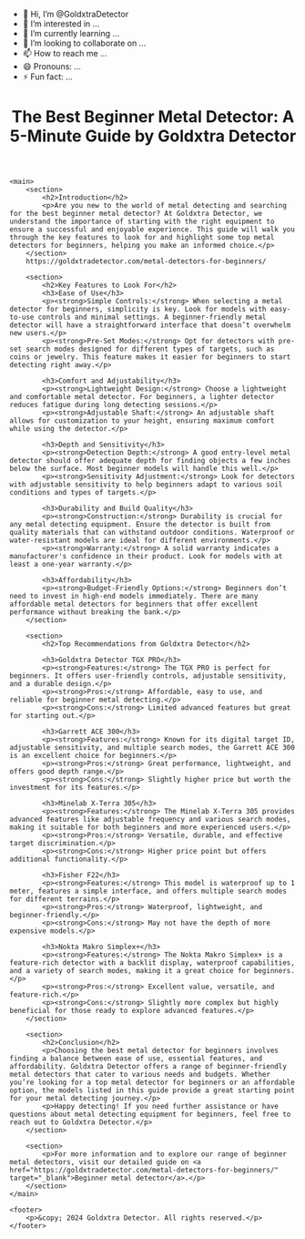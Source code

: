 - 👋 Hi, I’m @GoldxtraDetector
- 👀 I’m interested in ...
- 🌱 I’m currently learning ...
- 💞️ I’m looking to collaborate on ...
- 📫 How to reach me ...
- 😄 Pronouns: ...
- ⚡ Fun fact: ...

<!---
GoldxtraDetector/GoldxtraDetector is a ✨ special ✨ repository because its `README.md` (this file) appears on your GitHub profile.
You can click the Preview link to take a look at your changes.
--->
<!DOCTYPE html>
<html lang="en">
<head>
    <meta charset="UTF-8">
    <meta name="viewport" content="width=device-width, initial-scale=1.0">
    <title>Best Beginner Metal Detector - Goldxtra Detector</title>
    <meta name="description" content="Discover the best beginner metal detector with Goldxtra Detector. Our guide helps you choose the right metal detector for beginners with ease.">
    
</head>
<body>
    <header>
        <h1>The Best Beginner Metal Detector: A 5-Minute Guide by Goldxtra Detector</h1>
    </header>

    <main>
        <section>
            <h2>Introduction</h2>
            <p>Are you new to the world of metal detecting and searching for the best beginner metal detector? At Goldxtra Detector, we understand the importance of starting with the right equipment to ensure a successful and enjoyable experience. This guide will walk you through the key features to look for and highlight some top metal detectors for beginners, helping you make an informed choice.</p>
        </section>
        https://goldxtradetector.com/metal-detectors-for-beginners/

        <section>
            <h2>Key Features to Look For</h2>
            <h3>Ease of Use</h3>
            <p><strong>Simple Controls:</strong> When selecting a metal detector for beginners, simplicity is key. Look for models with easy-to-use controls and minimal settings. A beginner-friendly metal detector will have a straightforward interface that doesn’t overwhelm new users.</p>
            <p><strong>Pre-Set Modes:</strong> Opt for detectors with pre-set search modes designed for different types of targets, such as coins or jewelry. This feature makes it easier for beginners to start detecting right away.</p>

            <h3>Comfort and Adjustability</h3>
            <p><strong>Lightweight Design:</strong> Choose a lightweight and comfortable metal detector. For beginners, a lighter detector reduces fatigue during long detecting sessions.</p>
            <p><strong>Adjustable Shaft:</strong> An adjustable shaft allows for customization to your height, ensuring maximum comfort while using the detector.</p>

            <h3>Depth and Sensitivity</h3>
            <p><strong>Detection Depth:</strong> A good entry-level metal detector should offer adequate depth for finding objects a few inches below the surface. Most beginner models will handle this well.</p>
            <p><strong>Sensitivity Adjustment:</strong> Look for detectors with adjustable sensitivity to help beginners adapt to various soil conditions and types of targets.</p>

            <h3>Durability and Build Quality</h3>
            <p><strong>Construction:</strong> Durability is crucial for any metal detecting equipment. Ensure the detector is built from quality materials that can withstand outdoor conditions. Waterproof or water-resistant models are ideal for different environments.</p>
            <p><strong>Warranty:</strong> A solid warranty indicates a manufacturer's confidence in their product. Look for models with at least a one-year warranty.</p>

            <h3>Affordability</h3>
            <p><strong>Budget-Friendly Options:</strong> Beginners don’t need to invest in high-end models immediately. There are many affordable metal detectors for beginners that offer excellent performance without breaking the bank.</p>
        </section>

        <section>
            <h2>Top Recommendations from Goldxtra Detector</h2>

            <h3>Goldxtra Detector TGX PRO</h3>
            <p><strong>Features:</strong> The TGX PRO is perfect for beginners. It offers user-friendly controls, adjustable sensitivity, and a durable design.</p>
            <p><strong>Pros:</strong> Affordable, easy to use, and reliable for beginner metal detecting.</p>
            <p><strong>Cons:</strong> Limited advanced features but great for starting out.</p>

            <h3>Garrett ACE 300</h3>
            <p><strong>Features:</strong> Known for its digital target ID, adjustable sensitivity, and multiple search modes, the Garrett ACE 300 is an excellent choice for beginners.</p>
            <p><strong>Pros:</strong> Great performance, lightweight, and offers good depth range.</p>
            <p><strong>Cons:</strong> Slightly higher price but worth the investment for its features.</p>

            <h3>Minelab X-Terra 305</h3>
            <p><strong>Features:</strong> The Minelab X-Terra 305 provides advanced features like adjustable frequency and various search modes, making it suitable for both beginners and more experienced users.</p>
            <p><strong>Pros:</strong> Versatile, durable, and effective target discrimination.</p>
            <p><strong>Cons:</strong> Higher price point but offers additional functionality.</p>

            <h3>Fisher F22</h3>
            <p><strong>Features:</strong> This model is waterproof up to 1 meter, features a simple interface, and offers multiple search modes for different terrains.</p>
            <p><strong>Pros:</strong> Waterproof, lightweight, and beginner-friendly.</p>
            <p><strong>Cons:</strong> May not have the depth of more expensive models.</p>

            <h3>Nokta Makro Simplex+</h3>
            <p><strong>Features:</strong> The Nokta Makro Simplex+ is a feature-rich detector with a backlit display, waterproof capabilities, and a variety of search modes, making it a great choice for beginners.</p>
            <p><strong>Pros:</strong> Excellent value, versatile, and feature-rich.</p>
            <p><strong>Cons:</strong> Slightly more complex but highly beneficial for those ready to explore advanced features.</p>
        </section>

        <section>
            <h2>Conclusion</h2>
            <p>Choosing the best metal detector for beginners involves finding a balance between ease of use, essential features, and affordability. Goldxtra Detector offers a range of beginner-friendly metal detectors that cater to various needs and budgets. Whether you’re looking for a top metal detector for beginners or an affordable option, the models listed in this guide provide a great starting point for your metal detecting journey.</p>
            <p>Happy detecting! If you need further assistance or have questions about metal detecting equipment for beginners, feel free to reach out to Goldxtra Detector.</p>
        </section>

        <section>
            <p>For more information and to explore our range of beginner metal detectors, visit our detailed guide on <a href="https://goldxtradetector.com/metal-detectors-for-beginners/" target="_blank">Beginner metal detector</a>.</p>
        </section>
    </main>

    <footer>
        <p>&copy; 2024 Goldxtra Detector. All rights reserved.</p>
    </footer>
</body>
</html>
